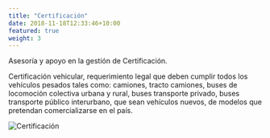 ```yaml
---
title: "Certificación"
date: 2018-11-18T12:33:46+10:00
featured: true
weight: 3
---
```


Asesoría y apoyo en la gestión de Certificación.

Certificación vehicular, requerimiento legal que deben cumplir todos los vehículos pesados tales como: camiones, tracto camiones, buses de locomoción colectiva urbana y rural, buses transporte privado, buses transporte público interurbano, que sean vehículos nuevos, de modelos que pretendan comercializarse en el país.


![Certificación](/images/features/certificacion.png)
